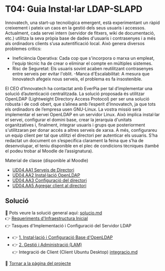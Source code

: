 # T04: Guia Instal·lar LDAP-SLAPD

Innovatech, una start-up tecnològica emergent, està experimentant un ràpid creixement i pateix un caos en la gestió dels seus usuaris i accessos.
Actualment, cada servei intern (servidor de fitxers, wiki de documentació, etc.) utilitza la seva pròpia base de dades d'usuaris i contrasenyes i a més als ordinadors clients s’usa autentificació local. Això genera diversos problemes crítics:
- Ineficiència Operativa: Cada cop que s'incorpora o marxa un empleat, l'equip tècnic ha de crear o eliminar el compte en múltiples sistemes.
- Risc de Seguretat: Els usuaris sovint acaben reutilitzant contrasenyes entre serveis per evitar l'oblit.
-Manca d'Escalabilitat: A mesura que Innovatech afegeix nous serveis, el problema es fa insostenible.

El CEO d’Innovatech ha contactat amb EverPia per tal d’implementar una solució d’autenticació centralitzada. La solució proposada és utilitzar OpenLDAP (Lightweight Directory Access Protocol) per ser una solució robusta i de codi obert, que s’alinea amb l’esperit d’Innovatech, ja que tots els ordinadors de l’empresa usen GNU-Linux.
La vostra missió serà implementar el servei OpenLDAP en un servidor Linux. Això implica instal·lar el servei, configurar el domini base, crear la jerarquia d'unitats organitzatives i, finalment, integrar usuaris i grups que posteriorment s'utilitzaran per donar accés a altres serveis de xarxa. A més, configurareu un equip client per tal que utilitzi el directori per autenticar els usuaris.
S’ha redactat un document on s’especifica clarament la feina que s’ha de desenvolupar, el teniu disponible en el plec de condicions tècniques (també el podeu trobar al Moodle de l’assignatura).

Material de classe (disponible al Moodle)
- [UD04.AA1 Serveis de Directori](https://docs.google.com/presentation/d/1x5i7JaRtzXtdNADtBevuX1HIMJkICo4O/edit?usp=drive_link&ouid=104728425662496836733&rtpof=true&sd=true)
- [UD04.AA2 Instal·lació OpenLDAP](https://docs.google.com/presentation/d/1k3qzGN8Zp8jQYH6sqNJeEfj5os0ziksD/edit?usp=drive_link&ouid=104728425662496836733&rtpof=true&sd=true)
- [UD04.AA3 Configuració del directori](https://docs.google.com/presentation/d/1y4Av3fDSca9K3Oij-fQKJ6GsoaoKc0S-/edit?usp=drive_link&ouid=104728425662496836733&rtpof=true&sd=true)
- [UD04.AA5 Agregar client al directori](https://docs.google.com/presentation/d/1vlN5itS7RyiTEq4Do6xnBe-bPzMdl5nt/edit?usp=drive_link&ouid=104728425662496836733&rtpof=true&sd=true)



## Solució
📰 Pots veure la solució general aquí: [solucio.md](solucio.md)  
👉 [Requeriments d'Infraestructura Inicial](Requeriments%20d'Infraestructura%20Inicial.md)  
👉 Tasques d'Implementació i Configuració del Servidor LDAP  
- 👉 [1. Instal·lació i Configuració Base d'OpenLDAP](Instal·lació%20i%20Configuració%20Base%20d'OpenLDAP.md)
- 👉 [2. Gestió i Administració (LAM)](Gestió%20i%20Administració%20(LAM).md)  
👉 Integració de Client (Client Ubuntu Desktop) [integracio.md](Integració%20de%20Client%20(Client%20Ubuntu%20Desktop).md)
<!--📜 Acceptació del Plec de Condicions Tècniques (PCC) - EverPia [aceptacio_plec](aceptacio_plec.md)  -->

📍 [Tornar a la pàgina del projecte](../../README.md)
